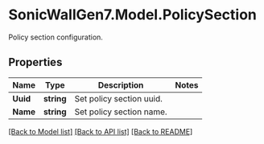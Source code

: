 # SonicWallGen7.Model.PolicySection
Policy section configuration.

## Properties

Name | Type | Description | Notes
------------ | ------------- | ------------- | -------------
**Uuid** | **string** | Set policy section uuid. | 
**Name** | **string** | Set policy section name. | 

[[Back to Model list]](../README.md#documentation-for-models) [[Back to API list]](../README.md#documentation-for-api-endpoints) [[Back to README]](../README.md)


